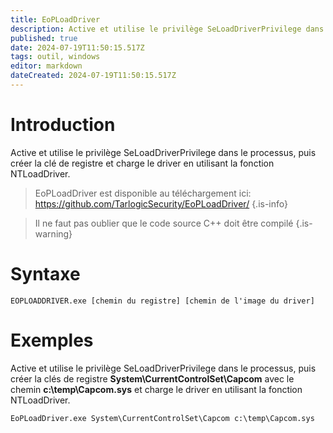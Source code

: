 ```yaml
---
title: EoPLoadDriver
description: Active et utilise le privilège SeLoadDriverPrivilege dans le processus, puis créer les clés de registre et charge le driver en utilisant la fonction NTLoadDriver.
published: true
date: 2024-07-19T11:50:15.517Z
tags: outil, windows
editor: markdown
dateCreated: 2024-07-19T11:50:15.517Z
---
```


# Introduction

Active et utilise le privilège SeLoadDriverPrivilege dans le processus, puis créer la clé de registre et charge le driver en utilisant la fonction NTLoadDriver.

> EoPLoadDriver est disponible au téléchargement ici: https://github.com/TarlogicSecurity/EoPLoadDriver/
> {.is-info}

> Il ne faut pas oublier que le code source C++ doit être compilé
> {.is-warning}

# Syntaxe

`EOPLOADDRIVER.exe [chemin du registre] [chemin de l'image du driver]`

# Exemples

Active et utilise le privilège SeLoadDriverPrivilege dans le processus, puis créer la clés de registre **System\CurrentControlSet\Capcom** avec le chemin **c:\temp\Capcom.sys** et charge le driver en utilisant la fonction NTLoadDriver.

`EoPLoadDriver.exe System\CurrentControlSet\Capcom c:\temp\Capcom.sys`
